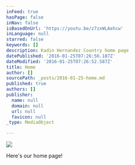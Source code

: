 ```yaml
---
inFeed: true
hasPage: false
inNav: false
isBasedOnUrl: 'https://youtu.be/z7zxWLAehcw'
inLanguage: null
starred: false
keywords: []
description: Kadin Hernandez Country home page
datePublished: '2016-01-25T07:26:56.187Z'
dateModified: '2016-01-25T07:26:52.587Z'
title: Home
author: []
sourcePath: _posts/2016-01-25-home.md
published: true
authors: []
publisher:
  name: null
  domain: null
  url: null
  favicon: null
_type: MediaObject

---
```

![](https://s3-us-west-2.amazonaws.com/the-grid-img/p/7da14400684eb6082729d7834c18477d7706e50b.jpg)

Here's our home page!